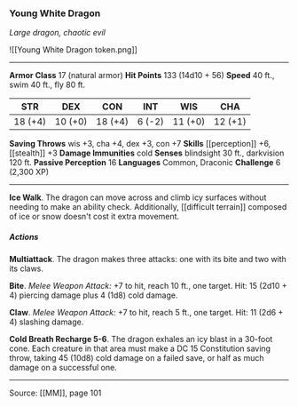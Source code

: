 ### Young White Dragon
_Large dragon, chaotic evil_

![[Young White Dragon token.png]]




---

**Armor Class** 17 (natural armor)
**Hit Points** 133 (14d10 + 56)
**Speed** 40 ft., swim 40 ft., fly 80 ft.

| STR     | DEX     | CON     | INT     | WIS     | CHA     |
|---------|---------|---------|---------|---------|---------|
| 18 (+4) | 10 (+0) | 18 (+4) | 6 (-2) | 11 (+0) | 12 (+1) |

**Saving Throws** wis +3, cha +4, dex +3, con +7
**Skills** [[perception]] +6, [[stealth]] +3
**Damage Immunities** cold
**Senses** blindsight 30 ft., darkvision 120 ft.
**Passive Perception** 16
**Languages** Common, Draconic
**Challenge** 6 (2,300 XP)

---

**Ice Walk**. The dragon can move across and climb icy surfaces without needing to make an ability check. Additionally, [[difficult terrain]] composed of ice or snow doesn't cost it extra movement.

##### Actions
**Multiattack**. The dragon makes three attacks: one with its bite and two with its claws.

**Bite**. _Melee Weapon Attack:_ +7 to hit, reach 10 ft., one target. Hit: 15 (2d10 + 4) piercing damage plus 4 (1d8) cold damage.

**Claw**. _Melee Weapon Attack:_ +7 to hit, reach 5 ft., one target. Hit: 11 (2d6 + 4) slashing damage.

**Cold Breath Recharge 5-6**. The dragon exhales an icy blast in a 30-foot cone. Each creature in that area must make a DC 15 Constitution saving throw, taking 45 (10d8) cold damage on a failed save, or half as much damage on a successful one.


---

Source: [[MM]], page 101